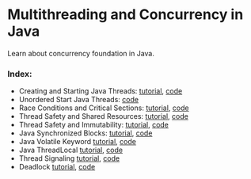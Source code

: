 # Multithreading and Concurrency in Java
Learn about concurrency foundation in Java.

### Index:
* Creating and Starting Java Threads:
[tutorial](http://tutorials.jenkov.com/java-concurrency/creating-and-starting-threads.html),
[code](../master/StartThread/src/com/ivanmagda)
* Unordered Start Java Threads: 
[code](../master/StartThreadsExample/src/com/ivanmagda)
* Race Conditions and Critical Sections:
[tutorial](http://tutorials.jenkov.com/java-concurrency/race-conditions-and-critical-sections.html),
[code](../master/RaceConditions/src/com/ivanmagda)
* Thread Safety and Shared Resources:
[tutorial](http://tutorials.jenkov.com/java-concurrency/thread-safety.html),
[code](../master/ThreadSafety-SharedResources/src/com/ivanmagda)
* Thread Safety and Immutability:
[tutorial](http://tutorials.jenkov.com/java-concurrency/thread-safety-and-immutability.html),
[code](../master/ThreadSafety-immutability/src/com/ivanmagda)
* Java Synchronized Blocks:
[tutorial](http://tutorials.jenkov.com/java-concurrency/synchronized.html),
[code](../master/SynchronizedBlocks/src/com/ivanmagda)
* Java Volatile Keyword
[tutorial](http://tutorials.jenkov.com/java-concurrency/volatile.html),
[code](../master/VolatileKeyword/src/com/ivanmagda)
* Java ThreadLocal
[tutorial](http://tutorials.jenkov.com/java-concurrency/threadlocal.html),
[code](../master/ThreadLocal/src/com/ivanmagda)
* Thread Signaling
[tutorial](http://tutorials.jenkov.com/java-concurrency/thread-signaling.html),
[code](../master/ThreadSignaling/src/com/ivanmagda)
* Deadlock
[tutorial](http://tutorials.jenkov.com/java-concurrency/deadlock.html),
[code](../master/ThreadDeadlock/src/com/ivanmagda)
